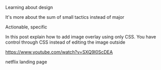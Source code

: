 Learning about design

It's more about the sum of small tactics instead of major

Actionable, specific

In this post explain how to add image overlay using only CSS.
You have control through CSS instead of editing the image outside

https://www.youtube.com/watch?v=SXQ9l0ScDEA

netflix landing page